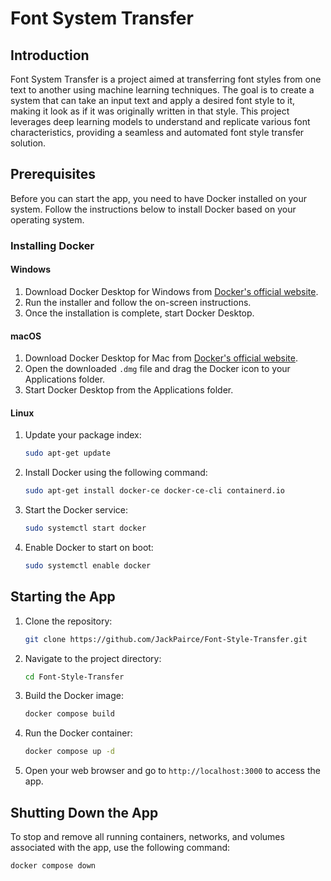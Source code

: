 # Font System Transfer

## Introduction

Font System Transfer is a project aimed at transferring font styles from one text to another using machine learning techniques. The goal is to create a system that can take an input text and apply a desired font style to it, making it look as if it was originally written in that style. This project leverages deep learning models to understand and replicate various font characteristics, providing a seamless and automated font style transfer solution.

## Prerequisites

Before you can start the app, you need to have Docker installed on your system. Follow the instructions below to install Docker based on your operating system.

### Installing Docker

#### Windows

1. Download Docker Desktop for Windows from [Docker's official website](https://www.docker.com/products/docker-desktop).
2. Run the installer and follow the on-screen instructions.
3. Once the installation is complete, start Docker Desktop.

#### macOS

1. Download Docker Desktop for Mac from [Docker's official website](https://www.docker.com/products/docker-desktop).
2. Open the downloaded `.dmg` file and drag the Docker icon to your Applications folder.
3. Start Docker Desktop from the Applications folder.

#### Linux

1. Update your package index:

    ```sh
    sudo apt-get update
    ```

2. Install Docker using the following command:

    ```sh
    sudo apt-get install docker-ce docker-ce-cli containerd.io
    ```

3. Start the Docker service:

    ```sh
    sudo systemctl start docker
    ```

4. Enable Docker to start on boot:

    ```sh
    sudo systemctl enable docker
    ```

## Starting the App

1. Clone the repository:

    ```sh
    git clone https://github.com/JackPairce/Font-Style-Transfer.git
    ```

2. Navigate to the project directory:

    ```sh
    cd Font-Style-Transfer
    ```

3. Build the Docker image:

    ```sh
    docker compose build
    ```

4. Run the Docker container:

    ```bash
    docker compose up -d
    ```

5. Open your web browser and go to `http://localhost:3000` to access the app.

## Shutting Down the App

To stop and remove all running containers, networks, and volumes associated with the app, use the following command:

```sh
docker compose down
```

